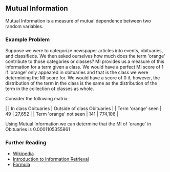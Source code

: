 ## Mutual Information ##

Mutual Information is a measure of mutual dependence between two random variables.

### Example Problem ###

Suppose we were to categorize newspaper articles into events, obituaries, and classifieds. 
We then asked ourselves how much does the term 'orange' contribute to those categories or classes? 
MI provides us a measure of this information for a term given a class. We would have a perfect MI 
score of 1 if 'orange' only appeared in obituaries and that is the class we were determining the MI score for. 
We would have a score of 0 if, however, the distribution of the term in the class is the same as the distribution 
of the term in the collection of classes as whole.

Consider the following matrix:
    
|                        | In class Obituaries | Outside of class Obituaries |
| Term 'orange' seen     |  49                 | 27,652                      |
| Term 'orange' not seen |  141                | 774,106                     |

Using Mutual Information we can determine that the MI of 'orange' in Obituaries is 0.0001105355861

### Further Reading ###
 - [Wikipedia](http://en.wikipedia.org/wiki/Mutual_information)
 - [Introduction to Information Retrieval](http://nlp.stanford.edu/IR-book/html/htmledition/mutual-information-1.html)
 - [Formula](http://mathurl.com/kqj8pa8)
